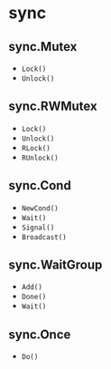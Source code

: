 # sync

## sync.Mutex

- `Lock()`
- `Unlock()`

## sync.RWMutex

- `Lock()`
- `Unlock()`
- `RLock()`
- `RUnlock()`

## sync.Cond

- `NewCond()`
- `Wait()`
- `Signal()`
- `Broadcast()`

## sync.WaitGroup

- `Add()`
- `Done()`
- `Wait()`

## sync.Once

- `Do()`
